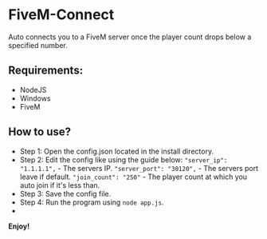 
# FiveM-Connect
 Auto connects you to a FiveM server once the player count drops below a specified number.
 
 ## **Requirements:**
 - NodeJS
 - Windows
 - FiveM

## **How to use?**

 - Step 1: Open the config.json located in the install directory.
 - Step 2: Edit the config like using the guide below:
`"server_ip": "1.1.1.1",` - The servers IP.
`"server_port": "30120",` - The servers port leave if default.
`"join_count": "250"` - The player count at which you auto join if it's less than.
- Step 3: Save the config file.
- Step 4: Run the program using `node app.js`.
- 
**Enjoy!**